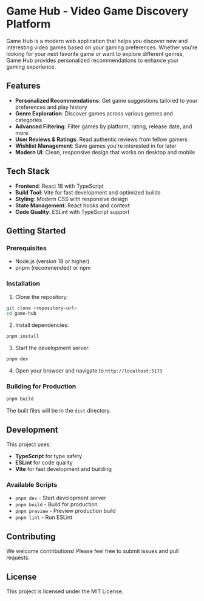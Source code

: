 # Game Hub - Video Game Discovery Platform

Game Hub is a modern web application that helps you discover new and interesting video games based on your gaming preferences. Whether you're looking for your next favorite game or want to explore different genres, Game Hub provides personalized recommendations to enhance your gaming experience.

## Features

- **Personalized Recommendations**: Get game suggestions tailored to your preferences and play history
- **Genre Exploration**: Discover games across various genres and categories
- **Advanced Filtering**: Filter games by platform, rating, release date, and more
- **User Reviews & Ratings**: Read authentic reviews from fellow gamers
- **Wishlist Management**: Save games you're interested in for later
- **Modern UI**: Clean, responsive design that works on desktop and mobile

## Tech Stack

- **Frontend**: React 18 with TypeScript
- **Build Tool**: Vite for fast development and optimized builds
- **Styling**: Modern CSS with responsive design
- **State Management**: React hooks and context
- **Code Quality**: ESLint with TypeScript support

## Getting Started

### Prerequisites

- Node.js (version 18 or higher)
- pnpm (recommended) or npm

### Installation

1. Clone the repository:

```bash
git clone <repository-url>
cd game-hub
```

2. Install dependencies:

```bash
pnpm install
```

3. Start the development server:

```bash
pnpm dev
```

4. Open your browser and navigate to `http://localhost:5173`

### Building for Production

```bash
pnpm build
```

The built files will be in the `dist` directory.

## Development

This project uses:

- **TypeScript** for type safety
- **ESLint** for code quality
- **Vite** for fast development and building

### Available Scripts

- `pnpm dev` - Start development server
- `pnpm build` - Build for production
- `pnpm preview` - Preview production build
- `pnpm lint` - Run ESLint

## Contributing

We welcome contributions! Please feel free to submit issues and pull requests.

## License

This project is licensed under the MIT License.
